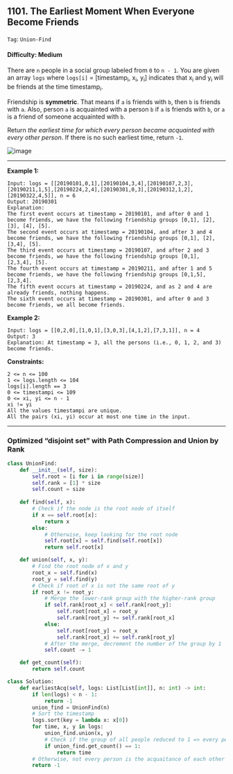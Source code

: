 ## 1101. The Earliest Moment When Everyone Become Friends

```Tag```: ```Union-Find```

#### Difficulty: Medium

There are ```n``` people in a social group labeled from ```0``` to ```n - 1```. You are given an array ```logs``` where ```logs[i]``` = [timestamp<sub>i</sub>, x<sub>i</sub>, y<sub>i</sub>] indicates that x<sub>i</sub> and y<sub>i</sub> will be friends at the time timestamp<sub>i</sub>.

Friendship is __symmetric__. That means if ```a``` is friends with ```b```, then ```b``` is friends with ```a```. Also, person ```a``` is acquainted with a person ```b``` if ```a``` is friends with ```b```, or ```a``` is a friend of someone acquainted with ```b```.

Return _the earliest time for which every person became acquainted with every other person_. If there is no such earliest time, return ```-1```.

![image](https://user-images.githubusercontent.com/35042430/211407250-7411e922-e83d-4741-a690-876b69eedafd.png)

---



__Example 1:__
```
Input: logs = [[20190101,0,1],[20190104,3,4],[20190107,2,3],[20190211,1,5],[20190224,2,4],[20190301,0,3],[20190312,1,2],[20190322,4,5]], n = 6
Output: 20190301
Explanation: 
The first event occurs at timestamp = 20190101, and after 0 and 1 become friends, we have the following friendship groups [0,1], [2], [3], [4], [5].
The second event occurs at timestamp = 20190104, and after 3 and 4 become friends, we have the following friendship groups [0,1], [2], [3,4], [5].
The third event occurs at timestamp = 20190107, and after 2 and 3 become friends, we have the following friendship groups [0,1], [2,3,4], [5].
The fourth event occurs at timestamp = 20190211, and after 1 and 5 become friends, we have the following friendship groups [0,1,5], [2,3,4].
The fifth event occurs at timestamp = 20190224, and as 2 and 4 are already friends, nothing happens.
The sixth event occurs at timestamp = 20190301, and after 0 and 3 become friends, we all become friends.
```

__Example 2:__
```
Input: logs = [[0,2,0],[1,0,1],[3,0,3],[4,1,2],[7,3,1]], n = 4
Output: 3
Explanation: At timestamp = 3, all the persons (i.e., 0, 1, 2, and 3) become friends.
```

__Constraints:__
```
2 <= n <= 100
1 <= logs.length <= 104
logs[i].length == 3
0 <= timestampi <= 109
0 <= xi, yi <= n - 1
xi != yi
All the values timestampi are unique.
All the pairs (xi, yi) occur at most one time in the input.
```

---

### Optimized “disjoint set” with Path Compression and Union by Rank

```Python
class UnionFind:
    def __init__(self, size):
        self.root = [i for i in range(size)]
        self.rank = [1] * size
        self.count = size
    
    def find(self, x):
        # Check if the node is the root node of itself
        if x == self.root[x]:
            return x
        else:
            # Otherwise, keep looking for the root node
            self.root[x] = self.find(self.root[x])
            return self.root[x]

    def union(self, x, y):
        # Find the root node of x and y
        root_x = self.find(x)
        root_y = self.find(y)
        # Check if root of x is not the same root of y
        if root_x != root_y:
            # Merge the lower-rank group with the higher-rank group
            if self.rank[root_x] < self.rank[root_y]:
                self.root[root_x] = root_y
                self.rank[root_y] += self.rank[root_x]
            else:
                self.root[root_y] = root_x
                self.rank[root_x] += self.rank[root_y]
            # After the merge, decrement the number of the group by 1
            self.count -= 1

    def get_count(self):
        return self.count

class Solution:
    def earliestAcq(self, logs: List[List[int]], n: int) -> int:
        if len(logs) < n - 1:
            return -1
        union_find = UnionFind(n)
        # Sort the timestamp
        logs.sort(key = lambda x: x[0])
        for time, x, y in logs:
            union_find.union(x, y)
            # Check if the group of all people reduced to 1 => every person became acquainted with every other person
            if union_find.get_count() == 1:
                return time
        # Otherwise, not every person is the acquaitance of each other
        return -1
        
        
        
```
